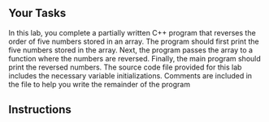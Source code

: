 ## Your Tasks

In this lab, you complete a partially written C++ program that reverses the order of five numbers stored in an array. The program should first print the five numbers stored in the array. Next, the program passes the array to a function where the numbers are reversed. Finally, the main program should print the reversed numbers.
The source code file provided for this lab includes the necessary variable initializations. Comments are included in the file to help you write the remainder of the program

## Instructions
